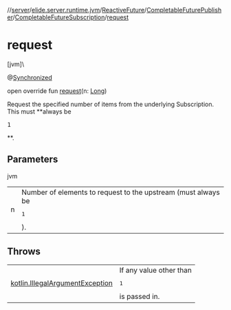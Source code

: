 //[server](../../../../../index.md)/[elide.server.runtime.jvm](../../../index.md)/[ReactiveFuture](../../index.md)/[CompletableFuturePublisher](../index.md)/[CompletableFutureSubscription](index.md)/[request](request.md)

# request

[jvm]\

@[Synchronized](https://kotlinlang.org/api/latest/jvm/stdlib/kotlin.jvm/-synchronized/index.html)

open override fun [request](request.md)(n: [Long](https://kotlinlang.org/api/latest/jvm/stdlib/kotlin/-long/index.html))

Request the specified number of items from the underlying Subscription. This must **always be

<pre>1</pre>**.

## Parameters

jvm

| | |
|---|---|
| n | Number of elements to request to the upstream (must always be <pre>1</pre>). |

## Throws

| | |
|---|---|
| [kotlin.IllegalArgumentException](https://kotlinlang.org/api/latest/jvm/stdlib/kotlin/-illegal-argument-exception/index.html) | If any value other than <pre>1</pre> is passed in. |
